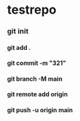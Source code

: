 # testrepo
### git init
#### git add .
#### git commit -m "321"
#### git branch -M main
#### git remote add origin <link>
#### git push -u origin main 
